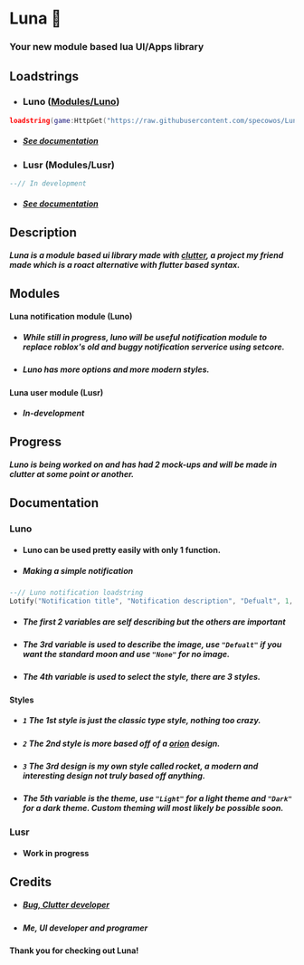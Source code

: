 # Luna 🌙
### Your new module based lua UI/Apps library

## Loadstrings
- ### Luno ([Modules/Luno](https://github.com/specowos/Luna/tree/main/Modules/Luno "Modules/Luno"))
```lua
loadstring(game:HttpGet("https://raw.githubusercontent.com/specowos/Luna/main/Modules/Luno/Main.lua"))()
```
 - ##### [See documentation](https://github.com/specowos/Luna#luno "See documentation")
- ### Lusr (Modules/Lusr)
```lua
--// In development
```
 - ##### [See documentation](https://github.com/specowos/Luna#lusr "See documentation")

## Description
##### Luna is a module based ui library made with [clutter](https://github.com/0zBug/Clutter "clutter"), a project my friend made which is a roact alternative with flutter based syntax.


## Modules
#### Luna notification module (Luno)
- ##### While still in progress, luno will be useful notification module to replace roblox's old and buggy notification serverice using setcore. 
- ##### Luno has more options and more modern styles.

#### Luna user module (Lusr)
- ##### In-development

## Progress
##### Luno is being worked on and has had 2 mock-ups and will be made in clutter at some point or another.

## Documentation
### Luno
- #### Luno can be used pretty easily with only 1 function.
 - ##### Making a simple notification
 ```lua
--// Luno notification loadstring
Lotify("Notification title", "Notification description", "Defualt", 1, "Light")
```
- ##### The first 2 variables are self describing but the others are important
- ##### The 3rd variable is used to describe the image, use `"Defualt"` if you want the standard moon and use `"None"` for no image.
- ##### The 4th variable is used to select the style, there are 3 styles.
#### Styles
 - ##### `1` The 1st style is just the classic type style, nothing too crazy.
 - ##### `2` The 2nd style is more based off of a [orion](https://github.com/shlexware/Orion "orion") design.
 - ##### `3` The 3rd design is my own style called rocket, a modern and interesting design not truly based off anything.
 
- ##### The 5th variable is the theme, use `"Light"` for a light theme and `"Dark"` for a dark theme. Custom theming will most likely be possible soon.
 
### Lusr
- #### Work in progress
 
## Credits
- ##### [Bug, Clutter developer](https://github.com/0zBug "Bug, Clutter developer")
- ##### Me, UI developer and programer

#### Thank you for checking out Luna!
